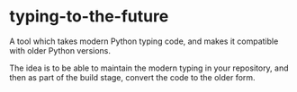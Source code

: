 # typing-to-the-future

A tool which takes modern Python typing code, and makes it
compatible with older Python versions.

The idea is to be able to maintain the modern typing in your
repository, and then as part of the build stage, convert the
code to the older form.


